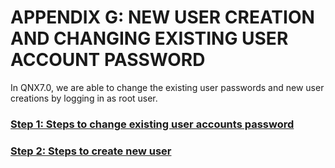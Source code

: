 # APPENDIX G: NEW USER CREATION AND CHANGING EXISTING USER ACCOUNT PASSWORD

In QNX7.0, we are able to change the existing user passwords and new user creations by logging in as root user.

### [**Step 1: Steps to change existing user accounts password**](step-1-steps-to-change-existing-user-accounts-password.md)

### [**Step 2: Steps to create new user**](step-2-steps-to-create-new-user.md)
